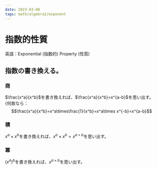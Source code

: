 ```yaml
---
date: 2023-03-08
tags: math/algebra2/exponent
---
```


# 指数的性質

英語：Exponential (指数的) Property (性質)

## 指数の書き換える。

### 商

$\frac{x^a}{x^b}$を書き換えれば、$\frac{x^a}{x^b}=x^{a-b}$を思い出す。{何故なら：
$$\frac{x^a}{x^b}=x^a\times\frac{1}{x^b}=x^a\times x^{-b}=x^{a-b}$$

### 積

$x^a\times x^b$を書き換えれば、$x^a\times x^b=x^{a+b}$を思い出す。

### 冪

$(x^a)^b$を書き換えれば、$x^{a\times b}$を思い出す。
